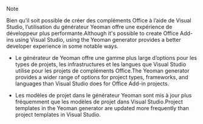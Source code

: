 > [!NOTE]
> <span data-ttu-id="d02b1-101">Bien qu’il soit possible de créer des compléments Office à l’aide de Visual Studio, l’utilisation du générateur Yeoman offre une expérience de développeur plus performante.</span><span class="sxs-lookup"><span data-stu-id="d02b1-101">Although it's possible to create Office Add-ins using Visual Studio, using the Yeoman generator provides a better developer experience in some notable ways.</span></span>
> 
> * <span data-ttu-id="d02b1-102">Le générateur de Yeoman offre une gamme plus large d’options pour les types de projets, les infrastructures et les langues que Visual Studio utilise pour les projets de compléments Office.</span><span class="sxs-lookup"><span data-stu-id="d02b1-102">The Yeoman generator provides a wider range of options for project types, frameworks, and languages than Visual Studio does for Office Add-in projects.</span></span>
> 
> * <span data-ttu-id="d02b1-103">Les modèles de projet dans le générateur Yeoman sont mis à jour plus fréquemment que les modèles de projet dans Visual Studio.</span><span class="sxs-lookup"><span data-stu-id="d02b1-103">Project templates in the Yeoman generator are updated more frequently than project templates in Visual Studio.</span></span>